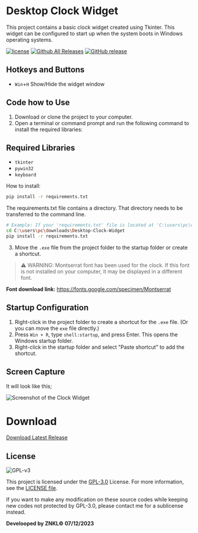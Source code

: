 # Desktop Clock Widget
 This project contains a basic clock widget created using Tkinter. This widget can be configured to start up when the system boots in Windows operating systems.

[![license](https://img.shields.io/github/license/QL-Win/QuickLook.svg)](https://www.gnu.org/licenses/gpl-3.0.en.html)
[![Github All Releases](https://img.shields.io/github/downloads/znkldev/Desktop-Clock-Widget/total.svg)](https://github.com/QL-znkldev/Desktop-Clock-Widget/releases)
[![GitHub release](https://img.shields.io/github/release/znkldev/Desktop-Clock-Widget.svg)](https://github.com/znkldev/Desktop-Clock-Widget/releases/latest)

## Hotkeys and Buttons
- `Win`+`H` Show/Hide the widget window


## Code how to Use

1. Download or clone the project to your computer.
2. Open a terminal or command prompt and run the following command to install the required libraries:

## Required Libraries
- `tkinter`
- `pywin32`
- `keyboard`

How to install:

```sh
pip install -r requirements.txt
```
The requirements.txt file contains a directory. That directory needs to be transferred to the command line.
```sh
# Example: If your 'requirements.txt' file is located at 'C:\users\pc\downloads\Desktop-Clock-Widget\'
cd C:\users\pc\downloads\Desktop-Clock-Widget
pip install -r requirements.txt
```

3. Move the `.exe` file from the project folder to the startup folder or create a shortcut.

>⚠️ WARNING: Montserrat font has been used for the clock. If this font is not installed on your computer, it may be displayed in a different font.

**Font download link:** https://fonts.google.com/specimen/Montserrat


## Startup Configuration

1. Right-click in the project folder to create a shortcut for the `.exe` file. (Or you can move the `exe` file directly.)
2. Press `Win + R`, type `shell:startup`, and press Enter. This opens the Windows startup folder.
3. Right-click in the startup folder and select "Paste shortcut" to add the shortcut.

## Screen Capture
It will look like this;

![Screenshot of the Clock Widget](https://lh3.googleusercontent.com/u/2/drive-viewer/AK7aPaD2ZftpyHB4_dkseCVaM60ySNHsnzql12uyKIXIgzd2oXkoAhNQLiKuLkVr-ekpAGbfpUWBKK4bPdDd3FDpjw1mDK433w=w1919-h930)

# Download
[Download Latest Release](https://github.com/znkldev/Desktop-Clock-Widget/releases)
 


## License

![GPL-v3](https://www.gnu.org/graphics/gplv3-127x51.png)

This project is licensed under the [GPL-3.0](https://opensource.org/licenses/GPL-3.0) License. For more information, see the [LICENSE file](LICENSE-GPL).

If you want to make any modification on these source codes while keeping new codes not protected by GPL-3.0, please contact me for a sublicense instead.

**Develooped by ZNKL© 07/12/2023**
